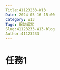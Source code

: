 ```yaml
---
Title:41123233-W13
Date: 2024-05-16 15:00
Category: w13
Tags: 網誌編寫
Slug:41123233-W13-blog
Author:41123233
---
```




<!-- PELICAN_END_SUMMARY -->

# 任務1


